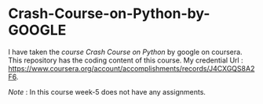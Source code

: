 # Crash-Course-on-Python-by-GOOGLE
I have taken the *course Crash Course on Python* by google on coursera. 
This repository has the coding content of this course. 
My credential Url : https://www.coursera.org/account/accomplishments/records/J4CXGQS8A2F6. 

*Note* : In this course week-5 does not have any assignments.
